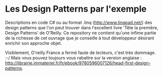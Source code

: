 Les Design Patterns par l'exemple
===============

Descriptions en code C# ou au format .linq (http://www.linqpad.net/) des design patterns que l'on peut trouver dans l'excellent livre 'Tête la première, Design Patterns' de O'Reilly. Ce repository ne contient qu'une infime partie de la richesse de cet ouvrage que je conseille à tout développeur désirant enrichir son approche objet.

Visiblement, O'reilly France a fermé faute de lecteurs, c'est très dommage. :-/ 
Mais vous pouvez toujours vous rabattre sur la version anglaise : http://librairie.immateriel.fr/fr/ebook/9780596007126/head-first-design-patterns.


